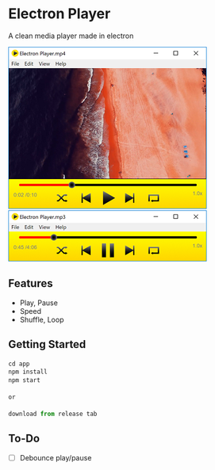 # Electron Player

A clean media player made in electron

![Screenshot](./screenshots/sc_2.png)
![Screenshot](./screenshots/sc_1.png)

## Features

- Play, Pause
- Speed
- Shuffle, Loop

## Getting Started

```javascript
cd app
npm install
npm start

or

download from release tab
```

## To-Do

- [ ] Debounce play/pause
